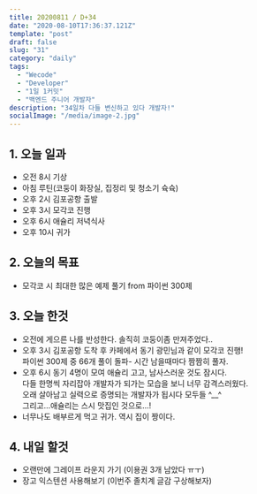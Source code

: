 ```yaml
---
title: 20200811 / D+34
date: "2020-08-10T17:36:37.121Z"
template: "post"
draft: false
slug: "31"
category: "daily"
tags:
  - "Wecode"
  - "Developer"
  - "1일 1커밋"
  - "백엔드 주니어 개발자"
description: "34일차 다들 변신하고 있다 개발자!"
socialImage: "/media/image-2.jpg"
---
```


## 1. 오늘 일과

- 오전 8시 기상
- 아침 루틴(코둥이 화장실, 집정리 및 청소기 슉슉)
- 오후 2시 김포공항 출발
- 오후 3시 모각코 진행
- 오후 6시 애슐리 저녁식사
- 오후 10시 귀가

## 2. 오늘의 목표

- 모각코 시 최대한 많은 예제 풀기 from 파이썬 300제

## 3. 오늘 한것

- 오전에 게으른 나를 반성한다. 솔직히 코둥이좀 만져주었다..
- 오후 3시 김포공항 도착 후 카페에서 동기 광민님과 같이 모각코 진행!</br>
  파이썬 300제 중 66개 풀이 돌파- 시간 남을때마다 짬짬히 풀자.
- 오후 6시 동기 4명이 모여 애슐리 고고, 남사스러운 것도 잠시다.</br>
  다들 한명씩 자리잡아 개발자가 되가는 모습을 보니 너무 감격스러웠다.</br>
  오래 살아남고 실력으로 증명되는 개발자가 됩시다 모두들 ^\_\_^</br>
  그리고...애슐리는 스시 맛집인 것으로...!
- 너무나도 배부르게 먹고 귀가. 역시 집이 짱이다.

## 4. 내일 할것

- 오랜만에 그레이프 라운지 가기 (이용권 3개 남았다 ㅠㅜ)
- 장고 익스텐션 사용해보기 (이번주 졸치계 글감 구상해보자)
